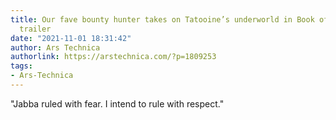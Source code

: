```yaml
---
title: Our fave bounty hunter takes on Tatooine’s underworld in Book of Boba Fett
  trailer
date: "2021-11-01 18:31:42"
author: Ars Technica
authorlink: https://arstechnica.com/?p=1809253
tags:
- Ars-Technica
---
```

"Jabba ruled with fear. I intend to rule with respect."